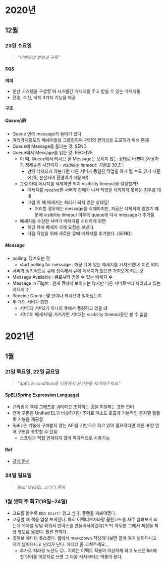 # 2020년
## 12월
### 23일 수요일
> _"이벤트의 발행과 구독"_
#### SQS
**의미**
- 분산 시스템을 구성할 때 시스템간 메세지를 주고 받을 수 있는 메세지통
- 전송, 수신, 삭제 3가지 기능을 제공

**구조**
##### Queue(줄)
- Queue 안에 message가 들어가 있다.
- 여러가지용도의 메세지들을 그룹핑하여 관리의 편의성을 도모하기 위해 존재
- Queue에 Message를 올리는 것: SEND
- Queue에서 Message를 읽는 것: RECEIVE
    - 이 때, Queue에서 리시브 된 Message는 보이지 않는 상태로 바뀐다.(사용자가 정해놓은 시간까지 - *visibility timeout: 기본값 30초* )
        - 만약 삭제되지 않는다면 다른 서버가 동일한 작업을 하게 될 수도 있기 때문에(즉, 분산서버 환경이기 때문에!)
    - 그럼 아예 메시지를 삭제하면 되지 visibility timeout을 설정할까?
        - 메세지를 receive한 서버가 장애가 나서 작업을 처리하지 못하는 경우를 대비
        - 그럼 이 때 메세지는 처리가 되지 않은 상태임!
            - 처리할 경우에는 message를 삭제하지만, 지금은 삭제되지 않았기 떄문에 visibility timeout 이후에 queue에 다시 message가 추가됨
    - 메세지를 수신한 서버가 메세지를 처리하게 되면
        - 해당 큐에 메세지 삭제 요청을 보낸다.
        - 다음 작업을 위해 새로운 큐에 메세지를 추가한다. (SEND)

##### Message
- polling: 당겨오는 것
    - start polling for message : 해당 큐에 있는 메세지를 가져오겠다! 이런 의미
- 서버가 정기적으로 큐에 접속해서 큐에 메세지가 있으면 가져오게 되는 것
- Message Available : 큐로부터 받을 수 있는 메세지 수
- Message in Filght : 현재 큐에서 보이지는 않지만 다른 서버로부터 처리되고 있는 메세지 수
- Receice Count : 몇 번이나 리시브가 일어났는지
- 두 개의 서버가 경합
    - 서버1과 서버2가 하나의 큐에서 폴링하고 있을 떄
    - 서버1이 메세지1을 가져가면 서버2는 visibility timeout동안 볼 수 없음

# 2021년
## 1월
### 21일 목요일, 22일 금요일
> _"SpEL과 condition을 이용해서 분기문을 제거해주세요."_
#### SpEL(Spring Expression Language)
- 런타임에 객체 그래프를 쿼리하고 조작하는 것을 지원하는 표현 언어
- 언어 구문은 Unified EL과 비슷하지만 추가로 메소드 호출과 기본적인 문자열 템플릿 기능을 제공함
- SpEL은 기술에 구애받지 않는 API를 기반으로 하고 있어 필요하다면 다른 표현 언어 구현을 통합할 수 있음
    - 스프링과 직접 연계되지 않아 독자적으로 사용가능
#### Ref
- [공식 문서](https://docs.spring.io/spring-framework/docs/3.0.5.RELEASE/reference/expressions.html)

### 24일 일요일
> _Real MySQL 스터디 준비_

### 1월 셋째 주 회고(18일~24일)
- 코드를 볼수록 `DDD Start!` 읽고 싶다. 플랜을 짜봐야겠다.
- 코딩할 때 책을 엄청 보게된다. 특히 이펙티브자바랑 클린코드를 자주 살펴보게 되는데 목차를 달달 외워서 인덱스를 만들어놔야겠다(ㅋㅋ) 아무튼 그래서 책장을 책상 옆으로 옮겼다. 훨씬 편하다. 
- 깃허브 에디터 못쓰겠다. 웹에서 markdown 작성하다보면 글이 여기 날아다니고 저기 날아다니고 난리가 난다. 에디터 좀 고쳐주세요...
    - 추가로 지라랑 노션도 ☹️.. 지라는 이펙트 적용이 이상하게 되고 노션은 list에 첫 단어를 이모지로 쓰면 그 다음 커서부터는 먹통이 된다.


